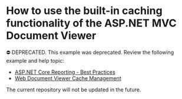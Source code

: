 # How to use the built-in caching functionality of the ASP.NET MVC Document Viewer

⛔ DEPRECATED. This example was deprecated. Review the following example and help topic:

- [ASP.NET Core Reporting - Best Practices](https://github.com/DevExpress-Examples/AspNetCore.Reporting.BestPractices)
- [Web Document Viewer Cache Management](https://docs.devexpress.com/XtraReports/404234/web-reporting/general-information-on-web-reporting/document-viewer-caching)

The current repository will not be updated in the future.